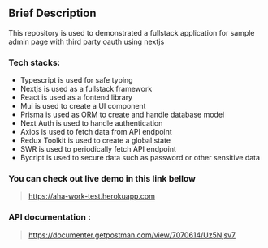 ## Brief Description
This repository is used to demonstrated a fullstack application for sample admin page with third party oauth using nextjs 
 
### Tech stacks:
- Typescript is used for safe typing
- Nextjs is used as a fullstack framework
- React is used as a fontend library 
- Mui is used to create a UI component
- Prisma is used as ORM to create and handle database model
- Next Auth is used to handle authentication
- Axios is used to fetch data from API endpoint
- Redux Toolkit is used to create a global state
- SWR is used to periodically fetch API endpoint 
- Bycript is used to secure data such as password or other sensitive data

### You can check out live demo in this link bellow
> https://aha-work-test.herokuapp.com

### API documentation :
> https://documenter.getpostman.com/view/7070614/Uz5Njsv7
